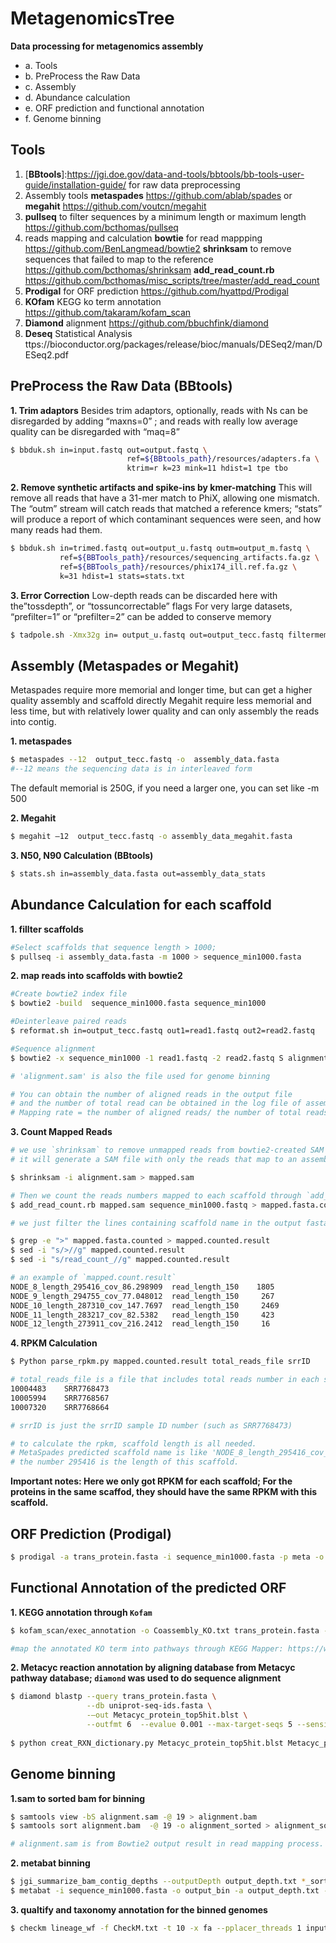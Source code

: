 # MetagenomicsTree
**Data processing for metagenomics assembly**
  * a. Tools
  * b. PreProcess the Raw Data
  * c. Assembly
  * d. Abundance calculation
  * e. ORF prediction and functional annotation
  * f. Genome binning
## Tools
1. [**BBtools**]:https://jgi.doe.gov/data-and-tools/bbtools/bb-tools-user-guide/installation-guide/ for raw data preprocessing 
2. Assembly tools **metaspades** https://github.com/ablab/spades or **megahit**  https://github.com/voutcn/megahit
3. **pullseq** to filter sequences by a minimum length or maximum length https://github.com/bcthomas/pullseq 
4. reads mapping and calculation
**bowtie** for read mappping https://github.com/BenLangmead/bowtie2
**shrinksam** to remove sequences that failed to map to the reference https://github.com/bcthomas/shrinksam
**add_read_count.rb** https://github.com/bcthomas/misc_scripts/tree/master/add_read_count
5. **Prodigal** for ORF prediction https://github.com/hyattpd/Prodigal
6. **KOfam** KEGG ko term annotation  https://github.com/takaram/kofam_scan
7. **Diamond**  alignment https://github.com/bbuchfink/diamond
8. **Deseq** Statistical Analysis ttps://bioconductor.org/packages/release/bioc/manuals/DESeq2/man/DESeq2.pdf

## PreProcess the Raw Data (BBtools)

**1. Trim adaptors**
Besides trim adaptors, optionally, reads with Ns can be disregarded by adding “maxns=0” ;
and reads with really low average quality can be disregarded with “maq=8”
```bash
$ bbduk.sh in=input.fastq out=output.fastq \
                          ref=${BBtools_path}/resources/adapters.fa \
                          ktrim=r k=23 mink=11 hdist=1 tpe tbo
```
**2. Remove synthetic artifacts and spike-ins by kmer-matching**
This will remove all reads that have a 31-mer match to PhiX, allowing one mismatch.
The “outm” stream will catch reads that matched a reference kmers;
“stats” will produce a report of which contaminant sequences were seen, and how many reads had them.
```bash
$ bbduk.sh in=trimed.fastq out=output_u.fastq outm=output_m.fastq \
           ref=${BBTools_path}/resources/sequencing_artifacts.fa.gz \
           ref=${BBTools_path}/resources/phix174_ill.ref.fa.gz \
           k=31 hdist=1 stats=stats.txt
```
**3. Error Correction**
Low-depth reads can be discarded here with the”tossdepth”, or “tossuncorrectable” flags
For very large datasets, “prefilter=1” or “prefilter=2” can be added to conserve memory
```bash
$ tadpole.sh -Xmx32g in= output_u.fastq out=output_tecc.fastq filtermemory=7g ordered prefilter=1
```
## Assembly (Metaspades or Megahit)
Metaspades require more memorial and longer time, but can get a higher quality assembly and scaffold directly
Megahit require less memorial and less time, but with relatively lower quality and can only assembly the reads into contig.

**1. metaspades**
```bash
$ metaspades --12  output_tecc.fastq -o  assembly_data.fasta
#--12 means the sequencing data is in interleaved form
```

The default memorial is 250G, if you need a larger one, you can set like -m 500

**2. Megahit**
```bash
$ megahit –12  output_tecc.fastq -o assembly_data_megahit.fasta
```

**3. N50, N90 Calculation (BBtools)**
```bash
$ stats.sh in=assembly_data.fasta out=assembly_data_stats
```
## Abundance Calculation for each scaffold
**1. fillter scaffolds**
```bash
#Select scaffolds that sequence length > 1000; 
$ pullseq -i assembly_data.fasta -m 1000 > sequence_min1000.fasta
```
**2. map reads into scaffolds with bowtie2**
```bash
#Create bowtie2 index file
$ bowtie2 -build  sequence_min1000.fasta sequence_min1000

#Deinterleave paired reads
$ reformat.sh in=output_tecc.fastq out1=read1.fastq out2=read2.fastq

#Sequence alignment
$ bowtie2 -x sequence_min1000 -1 read1.fastq -2 read2.fastq S alignment.sam -p 19

# 'alignment.sam' is also the file used for genome binning

# You can obtain the number of aligned reads in the output file 
# and the number of total read can be obtained in the log file of assembly
# Mapping rate = the number of aligned reads/ the number of total readsRPKM Calculation (shrinksam)
```
**3. Count Mapped Reads**
```bash
# we use `shrinksam` to remove unmapped reads from bowtie2-created SAM files,
# it will generate a SAM file with only the reads that map to an assembled scaffold.

$ shrinksam -i alignment.sam > mapped.sam

# Then we count the reads numbers mapped to each scaffold through `add_read_count.rb`
$ add_read_count.rb mapped.sam sequence_min1000.fastq > mapped.fasta.counted

# we just filter the lines containing scaffold name in the output fasta files

$ grep -e ">" mapped.fasta.counted > mapped.counted.result
$ sed -i "s/>//g" mapped.counted.result
$ sed -i "s/read_count_//g" mapped.counted.result

# an example of `mapped.count.result`
NODE_8_length_295416_cov_86.298909  read_length_150    1805
NODE_9_length_294755_cov_77.048012  read_length_150     267
NODE_10_length_287310_cov_147.7697  read_length_150     2469
NODE_11_length_283217_cov_82.5382   read_length_150     423
NODE_12_length_273911_cov_216.2412  read_length_150     16

```
**4. RPKM Calculation**
```bash
$ Python parse_rpkm.py mapped.counted.result total_reads_file srrID

# total_reads_file is a file that includes total reads number in each sample, an example:
10004483	SRR7768473
10005994	SRR7768567
10007320	SRR7768664

# srrID is just the srrID sample ID number (such as SRR7768473)

# to calculate the rpkm, scaffold length is all needed. 
# MetaSpades predicted scaffold name is like 'NODE_8_length_295416_cov_86.298909'.
# the number 295416 is the length of this scaffold.
```
**Important notes: Here we only got RPKM for each scaffold; 
For the proteins in the same scaffod, they should have the same RPKM with this scaffold.**

## ORF Prediction (Prodigal)

```bash
$ prodigal -a trans_protein.fasta -i sequence_min1000.fasta -p meta -o predicted.gdk
```

## Functional Annotation of the predicted ORF

**1.	KEGG annotation through `Kofam`**
```bash
$ kofam_scan/exec_annotation -o Coassembly_KO.txt trans_protein.fasta --tmp-dir tmp_KO --cpu 10

#map the annotated KO term into pathways through KEGG Mapper: https://www.genome.jp/kegg/tool/map_pathway.html
```
**2. Metacyc reaction annotation by aligning database from Metacyc pathway database; `diamond` was used to do sequence alignment**
```bash
$ diamond blastp --query trans_protein.fasta \
                 --db uniprot-seq-ids.fasta \
                 -–out Metacyc_protein_top5hit.blst \
                 --outfmt 6  --evalue 0.001 --max-target-seqs 5 --sensitive
                 
$ python creat_RXN_dictionary.py Metacyc_protein_top5hit.blst Metacyc_protein_RXN_key_sen

```
## Genome binning
**1.sam to sorted bam for binning**
```bash
$ samtools view -bS alignment.sam -@ 19 > alignment.bam
$ samtools sort alignment.bam  -@ 19 -o alignment_sorted > alignment_sorted.bam

# alignment.sam is from Bowtie2 output result in read mapping process.
```
**2. metabat binning**
```bash
$ jgi_summarize_bam_contig_depths --outputDepth output_depth.txt *_sorted.bam
$ metabat -i sequence_min1000.fasta -o output_bin -a output_depth.txt -m 2000
```
**3. qualtify and taxonomy annotation for the binned genomes**
```bash
$ checkm lineage_wf -f CheckM.txt -t 10 -x fa --pplacer_threads 1 input_fold_includes_Bins checkm_wf_out  
```


